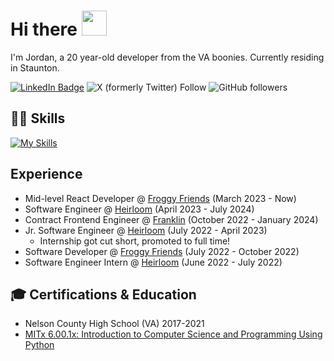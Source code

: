 
# Hi there <img src="https://raw.githubusercontent.com/MartinHeinz/MartinHeinz/master/wave.gif" width="40">
I'm Jordan, a 20 year-old developer from the VA boonies. Currently residing in Staunton.

[![LinkedIn Badge](https://img.shields.io/badge/LinkedIn-Profile-informational?style=flat-square&logo=linkedin&logoColor=white&color=blue)](https://www.linkedin.com/in/jordan-baron-b90984201/)
![X (formerly Twitter) Follow](https://img.shields.io/twitter/follow/codedbyjordan?style=flat-square)
![GitHub followers](https://img.shields.io/github/followers/codedbyjordan?color=black&label=codedbyjordan&logo=GitHub&style=flat-square)


## 👨‍💻 Skills
[![My Skills](https://skillicons.dev/icons?i=js,ts,html,css,react,tailwind,next,svelte,figma,md)](https://skillicons.dev)


## Experience
- Mid-level React Developer @ [Froggy Friends](https://froggyfriendsnft.com) (March 2023 - Now)
- Software Engineer @ [Heirloom](https://heirloom.io) (April 2023 - July 2024) 
- Contract Frontend Engineer @ [Franklin](https://www.hellofranklin.co) (October 2022 - January 2024)
- Jr. Software Engineer @ [Heirloom](https://heirloom.io) (July 2022 - April 2023)
    - Internship got cut short, promoted to full time!
- Software Developer @ [Froggy Friends](https://froggyfriendsnft.com) (July 2022 - October 2022)
- Software Engineer Intern @ [Heirloom](https://heirloom.io) (June 2022 - July 2022)

## 🎓 Certifications & Education
- Nelson County High School (VA) 2017-2021
- [MITx 6.00.1x: Introduction to Computer Science and Programming Using Python](https://courses.edx.org/certificates/7379d0764cd3434ea2ccb6f9ec42234d)
